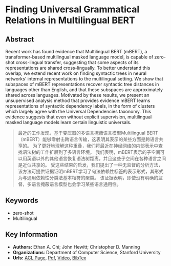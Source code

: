 # Finding Universal Grammatical Relations in Multilingual BERT
## Abstract
Recent work has found evidence that Multilingual BERT (mBERT), a transformer-based multilingual masked language model, is capable of zero-shot cross-lingual transfer, suggesting that some aspects of its representations are shared cross-lingually. To better understand this overlap, we extend recent work on finding syntactic trees in neural networks’ internal representations to the multilingual setting. We show that subspaces of mBERT representations recover syntactic tree distances in languages other than English, and that these subspaces are approximately shared across languages. Motivated by these results, we present an unsupervised analysis method that provides evidence mBERT learns representations of syntactic dependency labels, in the form of clusters which largely agree with the Universal Dependencies taxonomy. This evidence suggests that even without explicit supervision, multilingual masked language models learn certain linguistic universals.
> 最近的工作发现，基于变压器的多语言掩蔽语言模型Multilingual BERT（mBERT）能够零射击跨语言传输，这表明其表示的某些方面是跨语言共享的。 为了更好地理解这种重叠，我们将最近在神经网络的内部表示中查找语法树的工作扩展到了多语言环境。 我们表明，mBERT表示的子空间可以用英语以外的其他语言恢复语法树距离，并且这些子空间在各种语言之间是近似共享的。 受这些结果的启发，我们提出了一种无监督的分析方法，该方法可提供证据证明mBERT学习了句法依赖性标签的表示形式，其形式为与通用依赖性分类法基本相符的聚类。 该证据表明，即使没有明确的监督，多语言掩蔽语言模型也会学习某些语言通用性。
## Keywords
- zero-shot
- Multilingual
## Key Information
- **Authors:** Ethan A. Chi; John Hewitt; Christopher D. Manning
- **Organizations**: Department of Computer Science, Stanford University
- **Urls:** [ACL Page](https://www.aclweb.org/anthology/2020.acl-main.493/), [Pdf](pdf/2020.acl-main.493.pdf), [Video](http://slideslive.com/38929418), [BibTex](https://www.aclweb.org/anthology/2020.acl-main.493.bib)


